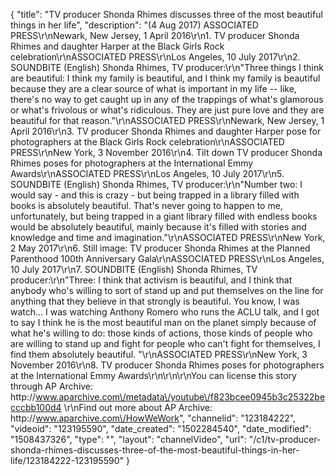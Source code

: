 {
    "title": "TV producer Shonda Rhimes discusses three of the most beautiful things in her life",
    "description": "(4 Aug 2017) ASSOCIATED PRESS\r\nNewark, New Jersey, 1 April 2016\r\n1. TV producer Shonda Rhimes and daughter Harper at the Black Girls Rock celebration\r\nASSOCIATED PRESS\r\nLos Angeles, 10 July 2017\r\n2. SOUNDBITE (English) Shonda Rhimes, TV producer:\r\n\"Three things I think are beautiful: I think my family is beautiful, and I think my family is beautiful because they are a clear source of what is important in my life -- like, there's no way to get caught up in any of the trappings of what's glamorous or what's frivolous or what's ridiculous.  They are just pure love and they are beautiful for that reason.\"\r\nASSOCIATED PRESS\r\nNewark, New Jersey, 1 April 2016\r\n3. TV producer Shonda Rhimes and daughter Harper pose for photographers at the Black Girls Rock celebration\r\nASSOCIATED PRESS\r\nNew York, 3 November 2016\r\n4. Tilt down TV producer Shonda Rhimes poses for photographers at the International Emmy Awards\r\nASSOCIATED PRESS\r\nLos Angeles, 10 July 2017\r\n5. SOUNDBITE (English) Shonda Rhimes, TV producer:\r\n\"Number two: I would say - and this is crazy - but being trapped in a library filled with books is absolutely beautiful.  That's never going to happen to me, unfortunately, but being trapped in a giant library filled with endless books would be absolutely beautiful, mainly because it's filled with stories and knowledge and time and imagination.\"\r\nASSOCIATED PRESS\r\nNew York, 2 May 2017\r\n6. Still image: TV producer Shonda Rhimes at the Planned Parenthood 100th Anniversary Gala\r\nASSOCIATED PRESS\r\nLos Angeles, 10 July 2017\r\n7. SOUNDBITE (English) Shonda Rhimes, TV producer:\r\n\"Three: I think that activism is beautiful, and I think that anybody who's willing to sort of stand up and put themselves on the line for anything that they believe in that strongly is beautiful.  You know, I was watch...  I was watching Anthony Romero who runs the ACLU talk, and I got to say I think he is the most beautiful man on the planet simply because of what he's willing to do: those kinds of actions, those kinds of people who are willing to stand up and fight for people who can't fight for themselves, I find them absolutely beautiful. \"\r\nASSOCIATED PRESS\r\nNew York, 3 November 2016\r\n8. TV producer Shonda Rhimes poses for photographers at the International Emmy Awards\r\n\r\n\r\nYou can license this story through AP Archive: http:\/\/www.aparchive.com\/metadata\/youtube\/f823bcee0945b3c25322becccbb100d4 \r\nFind out more about AP Archive: http:\/\/www.aparchive.com\/HowWeWork",
    "channelid": "123184222",
    "videoid": "123195590",
    "date_created": "1502284540",
    "date_modified": "1508437326",
    "type": "",
    "layout": "channelVideo",
    "url": "\/c1\/tv-producer-shonda-rhimes-discusses-three-of-the-most-beautiful-things-in-her-life\/123184222-123195590"
}